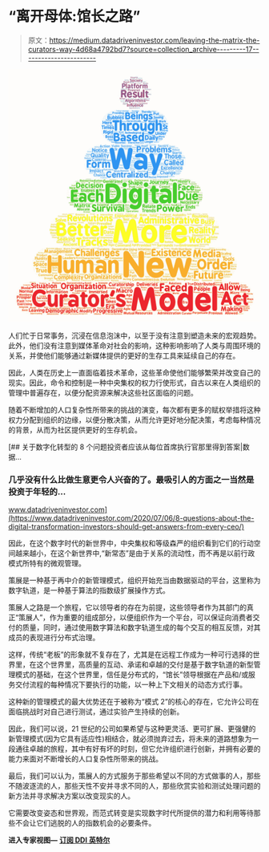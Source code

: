 # “离开母体:馆长之路”

> 原文：<https://medium.datadriveninvestor.com/leaving-the-matrix-the-curators-way-4d68a4792bd7?source=collection_archive---------17----------------------->

![](img/8543e5712c4d13ef2ff228cc1d846361.png)

人们忙于日常事务，沉浸在信息泡沫中，以至于没有注意到塑造未来的宏观趋势。此外，他们没有注意到媒体革命对社会的影响，这种影响影响了人类与周围环境的关系，并使他们能够通过新媒体提供的更好的生存工具来延续自己的存在。

因此，人类在历史上一直面临着技术革命，这些革命使他们能够繁荣并改变自己的现实。因此，命令和控制是一种中央集权的权力行使形式，自古以来在人类组织的管理中普遍存在，以便分配资源来解决这些社区面临的问题。

随着不断增加的人口复杂性所带来的挑战的演变，每次都有更多的赋权举措将这种权力分配到组织的边缘，以便分散决策，从而允许更好地分配决策，考虑每种情况的背景，从而为社区提供更好的生存机会。

[](https://www.datadriveninvestor.com/2020/07/06/8-questions-about-the-digital-transformation-investors-should-get-answers-from-every-ceo/) [## 关于数字化转型的 8 个问题投资者应该从每位首席执行官那里得到答案|数据…

### 几乎没有什么比做生意更令人兴奋的了。最吸引人的方面之一当然是投资于年轻的…

www.datadriveninvestor.com](https://www.datadriveninvestor.com/2020/07/06/8-questions-about-the-digital-transformation-investors-should-get-answers-from-every-ceo/) 

因此，在这个数字时代的新世界中，中央集权和等级森严的组织看到它们的行动空间越来越小，在这个新世界中,“新常态”是由于关系的流动性，而不再是以前行政模式所特有的微观管理。

策展是一种基于再中介的新管理模式，组织开始充当由数据驱动的平台，这里称为数字轨道，是一种基于算法的指数级扩展操作方式。

策展人之路是一个旅程，它以领导者的存在为前提，这些领导者作为其部门的真正“策展人”，作为重要的组成部分，以便组织作为一个平台，可以保证向消费者交付的质量，同时，通过使用数字算法和数字轨道生成的每个交互的相互反馈，对其成员的表现进行分布式治理。

这样，传统“老板”的形象就不复存在了，尤其是在远程工作成为一种可行选择的世界里，在这个世界里，高质量的互动、承诺和卓越的交付是基于数字轨道的新型管理模式的基础，在这个世界里，信任是分布式的，“馆长”领导根据在产品和/或服务交付流程的每种情况下要执行的功能，以一种上下文相关的动态方式行事。

这种新的管理模式的最大优势还在于被称为“模式 2”的核心的存在，它允许公司在面临挑战时对自己进行测试，通过实验产生持续的创新。

因此，我们可以说，21 世纪的公司如果希望与这种更灵活、更可扩展、更强健的新管理模式(因为它具有适应性)相结合，就必须抛弃过去，将未来的道路想象为一段通往卓越的旅程，其中有好有坏的时刻，但它允许组织进行创新，并拥有必要的能力来面对不断增长的人口复杂性所带来的挑战。

最后，我们可以认为，策展人的方式服务于那些希望以不同的方式做事的人，那些不随波逐流的人，那些天性不安并寻求不同的人，那些欣赏实验和测试处理问题的新方法并寻求解决方案以改变现实的人。

它需要改变姿态和世界观，而范式转变是实现数字时代所提供的潜力和利用等待那些不会让它们逃脱的人的指数机会的必要条件。

**进入专家视图—** [**订阅 DDI 英特尔**](https://datadriveninvestor.com/ddi-intel)
